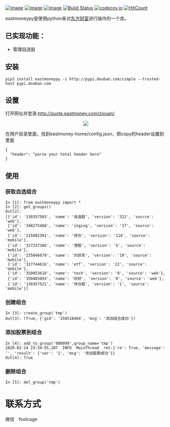 [![image](https://img.shields.io/pypi/v/eastmoneypy.svg)](https://pypi.org/project/eastmoneypy/)
[![image](https://img.shields.io/pypi/l/eastmoneypy.svg)](https://pypi.org/project/eastmoneypy/)
[![image](https://img.shields.io/pypi/pyversions/eastmoneypy.svg)](https://pypi.org/project/eastmoneypy/)
[![Build Status](https://api.travis-ci.org/zvtvz/eastmoneypy.svg?branch=master)](https://travis-ci.org/zvtvz/eastmoneypy)
[![codecov.io](https://codecov.io/github/zvtvz/eastmoneypy/coverage.svg?branch=master)](https://codecov.io/github/zvtvz/eastmoneypy)
[![HitCount](http://hits.dwyl.io/zvtvz/eastmoneypy.svg)](http://hits.dwyl.io/zvtvz/eastmoneypy)

eastmoneypy是使用python来对[东方财富](http://www.eastmoney.com/)进行操作的一个库。

## 已实现功能：
* 管理自选股



## 安装
```
pip3 install eastmoneypy -i http://pypi.douban.com/simple --trusted-host pypi.douban.com
```

## 设置

打开网址并登录:http://quote.eastmoney.com/zixuan/

<p align="center"><img src='./http-header1.png'/></p>

在用户目录里面，找到eastmoney-home/config.json，把copy的header设置到里面
```
{
  "header": "parse your total header here"
}
```

## 使用

### 获取自选组合
```
In [1]: from eastmoneypy import *
In [2]: get_groups()
Out[2]:
[{'id': '130357503', 'name': '自选股', 'version': '322', 'source': 'web'},
 {'id': '348275488', 'name': 'inging', 'version': '17', 'source': 'web'},
 {'id': '215892391', 'name': '持仓', 'version': '118', 'source': 'mobile'},
 {'id': '327237386', 'name': '港股', 'version': '6', 'source': 'mobile'},
 {'id': '235046679', 'name': '刘世军', 'version': '10', 'source': 'mobile'},
 {'id': '327744616', 'name': 'etf', 'version': '22', 'source': 'mobile'},
 {'id': '350053618', 'name': 'tech', 'version': '0', 'source': 'web'},
 {'id': '350485893', 'name': '你好', 'version': '0', 'source': 'web'},
 {'id': '130357521', 'name': '持仓股', 'version': '1', 'source': 'mobile'}]
```

### 创建组合
```
In [3]: create_group('tmp')
Out[3]: (True, {'gid': '350518464', 'msg': '添加组合成功'})
```

### 添加股票到组合
```
In [4]: add_to_group('000999',group_name='tmp')
2020-02-14 23:34:55,287  INFO  MainThread  ret:{'re': True, 'message': '', 'result': {'ver': '1', 'msg': '添加股票成功'}}
Out[4]: True
```

### 删除组合
```
In [5]: del_group('tmp')
```

# 联系方式  
微信　foolcage